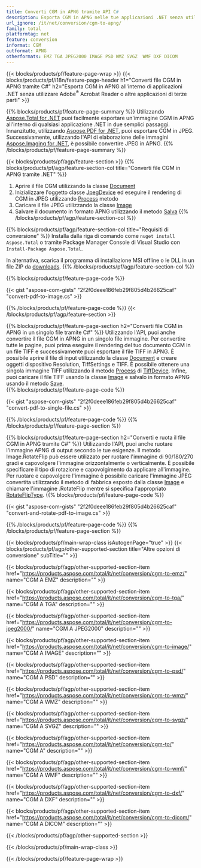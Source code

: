 ```yaml
---
title: Converti CGM in APNG tramite API C#
description: Esporta CGM in APNG nelle tue applicazioni .NET senza utilizzare applicazioni di terze parti
url_ignore: /it/net/conversion/cgm-to-apng/
family: total
platformtag: net
feature: conversion
informat: CGM
outformat: APNG
otherformats: EMZ TGA JPEG2000 IMAGE PSD WMZ SVGZ  WMF DXF DICOM
---
```

{{< blocks/products/pf/feature-page-wrap >}}
{{< blocks/products/pf/i18n/feature-page-header h1="Converti file CGM in APNG tramite C#" h2="Esporta CGM in APNG all'interno di applicazioni .NET senza utilizzare Adobe<sup>&reg;</sup> Acrobat Reader o altre applicazioni di terze parti" >}}

{{% blocks/products/pf/feature-page-summary %}}
Utilizzando [Aspose.Total for .NET](https://products.aspose.com/total/net/) puoi facilmente esportare un'immagine CGM in APNG all'interno di qualsiasi applicazione .NET in due semplici passaggi. Innanzitutto, utilizzando [Aspose.PDF for .NET](https://products.aspose.com/pdf/net/), puoi esportare CGM in JPEG. Successivamente, utilizzando l'API di elaborazione delle immagini [Aspose.Imaging for .NET](https://products.aspose.com/imaging/net/), è possibile convertire JPEG in APNG.
{{% /blocks/products/pf/feature-page-summary  %}}

{{< blocks/products/pf/agp/feature-section >}}
{{% blocks/products/pf/agp/feature-section-col title="Converti file CGM in APNG tramite .NET" %}}
1. Aprire il file CGM utilizzando la classe [Document](https://apiference.aspose.com/pdf/net/aspose.pdf/document)
2. Inizializzare l'oggetto classe [JpegDevice](https://apiference.aspose.com/pdf/net/aspose.pdf.devices/jpegdevice) ed eseguire il rendering di CGM in JPEG utilizzando [Process](https://apiference.aspose.com/pdf/net/aspose.pdf.devices.pagedevice/process/methods/1) metodo
3. Caricare il file JPEG utilizzando la classe [Image](https://apiference.aspose.com/imaging/net/aspose.imaging/image)
4. Salvare il documento in formato APNG utilizzando il metodo [Salva](https://apiference.aspose.com/imaging/net/aspose.imaging.image/save/methods/4)
{{% /blocks/products/pf/agp/feature-section-col %}}

{{% blocks/products/pf/agp/feature-section-col title="Requisiti di conversione" %}}
Installa dalla riga di comando come ```nuget install Aspose.Total``` o tramite Package Manager Console di Visual Studio con ```Install-Package Aspose.Total```.

In alternativa, scarica il programma di installazione MSI offline o le DLL in un file ZIP da [downloads](https://downloads.aspose.com/total/net).
{{% /blocks/products/pf/agp/feature-section-col %}}

{{% blocks/products/pf/feature-page-code %}}

{{< gist "aspose-com-gists" "2f2f0deee186feb29f805d4b26625caf" "convert-pdf-to-image.cs" >}}


{{% /blocks/products/pf/feature-page-code %}}
{{< /blocks/products/pf/agp/feature-section >}}

{{% blocks/products/pf/feature-page-section  h2="Converti file CGM in APNG in un singolo file tramite C#" %}}
Utilizzando l'API, puoi anche convertire il file CGM in APNG in un singolo file immagine. Per convertire tutte le pagine, puoi prima eseguire il rendering del tuo documento CGM in un file TIFF e successivamente puoi esportare il file TIFF in APNG. È possibile aprire il file di input utilizzando la classe [Document](https://apiference.aspose.com/pdf/net/aspose.pdf/document) e creare oggetti dispositivo Resolution, TiffSettings e TIFF. È possibile ottenere una singola immagine TIFF utilizzando il metodo [Process](https://apiference.aspose.com/pdf/net/aspose.pdf.devices.documentdevice/process/methods/3) di [TiffDevice](https://apireference.aspose.com/pdf/net/aspose.pdf.devices/tiffdevice). Infine, puoi caricare il file TIFF usando la classe [Image](https://apiference.aspose.com/imaging/net/aspose.imaging/image)
e salvalo in formato APNG usando il metodo [Save](https://apiference.aspose.com/imaging/net/aspose.imaging.image/save/methods/4).  
{{% blocks/products/pf/feature-page-code %}}

{{< gist "aspose-com-gists" "2f2f0deee186feb29f805d4b26625caf" "convert-pdf-to-single-file.cs" >}}

{{% /blocks/products/pf/feature-page-code  %}}
{{% /blocks/products/pf/feature-page-section %}}

{{% blocks/products/pf/feature-page-section  h2="Converti e ruota il file CGM in APNG tramite C#" %}}
Utilizzando l'API, puoi anche ruotare l'immagine APNG di output secondo le tue esigenze. Il metodo Image.RotateFlip può essere utilizzato per ruotare l'immagine di 90/180/270 gradi e capovolgere l'immagine orizzontalmente o verticalmente. È possibile specificare il tipo di rotazione e capovolgimento da applicare all'immagine. Per ruotare e capovolgere l'immagine è possibile caricare l'immagine JPEG convertita utilizzando il metodo di fabbrica esposto dalla classe [Image](https://apiference.aspose.com/imaging/net/aspose.imaging/image) e chiamare l'immagine .RotateFlip mentre si specifica l'appropriato [RotateFlipType](https://apiference.aspose.com/imaging/net/aspose.imaging/rotatefliptype). 
{{% blocks/products/pf/feature-page-code %}}

{{< gist "aspose-com-gists" "2f2f0deee186feb29f805d4b26625caf" "convert-and-rotate-pdf-to-image.cs" >}}

{{% /blocks/products/pf/feature-page-code  %}}
{{% /blocks/products/pf/feature-page-section %}}

{{< blocks/products/pf/main-wrap-class isAutogenPage="true" >}}
{{< blocks/products/pf/agp/other-supported-section title="Altre opzioni di conversione" subTitle="" >}}

{{< blocks/products/pf/agp/other-supported-section-item href="https://products.aspose.com/total/it/net/conversion/cgm-to-emz/" name="CGM A EMZ" description="" >}}

{{< blocks/products/pf/agp/other-supported-section-item href="https://products.aspose.com/total/it/net/conversion/cgm-to-tga/" name="CGM A TGA" description="" >}}

{{< blocks/products/pf/agp/other-supported-section-item href="https://products.aspose.com/total/it/net/conversion/cgm-to-jpeg2000/" name="CGM A JPEG2000" description="" >}}

{{< blocks/products/pf/agp/other-supported-section-item href="https://products.aspose.com/total/it/net/conversion/cgm-to-image/" name="CGM A IMAGE" description="" >}}

{{< blocks/products/pf/agp/other-supported-section-item href="https://products.aspose.com/total/it/net/conversion/cgm-to-psd/" name="CGM A PSD" description="" >}}

{{< blocks/products/pf/agp/other-supported-section-item href="https://products.aspose.com/total/it/net/conversion/cgm-to-wmz/" name="CGM A WMZ" description="" >}}

{{< blocks/products/pf/agp/other-supported-section-item href="https://products.aspose.com/total/it/net/conversion/cgm-to-svgz/" name="CGM A SVGZ" description="" >}}

{{< blocks/products/pf/agp/other-supported-section-item href="https://products.aspose.com/total/it/net/conversion/cgm-to/" name="CGM A" description="" >}}

{{< blocks/products/pf/agp/other-supported-section-item href="https://products.aspose.com/total/it/net/conversion/cgm-to-wmf/" name="CGM A WMF" description="" >}}

{{< blocks/products/pf/agp/other-supported-section-item href="https://products.aspose.com/total/it/net/conversion/cgm-to-dxf/" name="CGM A DXF" description="" >}}

{{< blocks/products/pf/agp/other-supported-section-item href="https://products.aspose.com/total/it/net/conversion/cgm-to-dicom/" name="CGM A DICOM" description="" >}}



{{< /blocks/products/pf/agp/other-supported-section >}}

{{< /blocks/products/pf/main-wrap-class >}}

{{< /blocks/products/pf/feature-page-wrap >}}